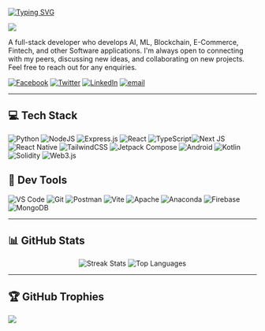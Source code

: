 <a href="https://git.io/typing-svg"><img src="https://readme-typing-svg.demolab.com?font=Fira+Code&weight=700&size=40&pause=1000&color=0e75b6&vCenter=true&width=1000&lines=Hi+there+%F0%9F%91%8B%2C+I'm+Dennis!;Welcome+to+my+Portfolio+%F0%9F%98%8A.;" alt="Typing SVG" /></a>

![](https://komarev.com/ghpvc/?username=dkmaigua&label=Profile%20views&color=0e75b6&style=flat)

A full-stack developer who develops AI, ML, Blockchain, E-Commerce, Fintech, and other Software applications. I'm always open to connecting with my peers, discussing new ideas, and collaborating on new projects. Feel free to reach out for any enquiries.

[![Facebook](https://img.shields.io/badge/Facebook-%231877F2.svg?logo=Facebook&logoColor=white)](https://facebook.com/dkmaigua) [![Twitter](https://img.shields.io/badge/X-black.svg?logo=X&logoColor=white)](https://x.com/dkmaigua) [![LinkedIn](https://img.shields.io/badge/LinkedIn-%230077B5.svg?logo=linkedin&logoColor=white)](https://linkedin.com/in/maigua) [![email](https://img.shields.io/badge/Email-D14836?logo=gmail&logoColor=white)](mailto:dennismaigua08@gmail.com)

---

## 💻 Tech Stack
![Python](https://img.shields.io/badge/python-3670A0?style=for-the-badge&logo=python&logoColor=ffdd54) ![NodeJS](https://img.shields.io/badge/node.js-6DA55F?style=for-the-badge&logo=node.js&logoColor=white) ![Express.js](https://img.shields.io/badge/express.js-%23404d59.svg?style=for-the-badge&logo=express&logoColor=%2361DAFB) ![React](https://img.shields.io/badge/react-%2320232a.svg?style=for-the-badge&logo=react&logoColor=%2361DAFB) ![TypeScript](https://img.shields.io/badge/typescript-%23007ACC.svg?style=for-the-badge&logo=typescript&logoColor=white)![Next JS](https://img.shields.io/badge/Next-black?style=for-the-badge&logo=next.js&logoColor=white)![React Native](https://img.shields.io/badge/react_native-%2320232a.svg?style=for-the-badge&logo=react&logoColor=%2361DAFB) ![TailwindCSS](https://img.shields.io/badge/tailwindcss-%2338B2AC.svg?style=for-the-badge&logo=tailwind-css&logoColor=white) ![Jetpack Compose](https://img.shields.io/badge/Jetpack%20Compose-4285F4?style=for-the-badge&logo=jetpackcompose&logoColor=white) ![Android](https://img.shields.io/badge/Android-3DDC84?style=for-the-badge&logo=android&logoColor=white) ![Kotlin](https://img.shields.io/badge/kotlin-%237F52FF.svg?style=for-the-badge&logo=kotlin&logoColor=white) ![Solidity](https://img.shields.io/badge/Solidity-%23363636.svg?style=for-the-badge&logo=solidity&logoColor=white) ![Web3.js](https://img.shields.io/badge/web3.js-F16822?style=for-the-badge&logo=web3.js&logoColor=white)


## 🔧 Dev Tools
![VS Code](https://img.shields.io/badge/VS%20Code-007ACC?style=for-the-badge&logo=visualstudiocode&logoColor=white) ![Git](https://img.shields.io/badge/git-%23F05033.svg?style=for-the-badge&logo=git&logoColor=white) ![Postman](https://img.shields.io/badge/Postman-FF6C37?style=for-the-badge&logo=postman&logoColor=white) ![Vite](https://img.shields.io/badge/vite-%23646CFF.svg?style=for-the-badge&logo=vite&logoColor=white) ![Apache](https://img.shields.io/badge/Apache-D22128?style=for-the-badge&logo=apache&logoColor=white) ![Anaconda](https://img.shields.io/badge/Anaconda-%2344A833.svg?style=for-the-badge&logo=anaconda&logoColor=white) ![Firebase](https://img.shields.io/badge/firebase-a08021?style=for-the-badge&logo=firebase&logoColor=ffcd34) ![MongoDB](https://img.shields.io/badge/MongoDB-%234ea94b.svg?style=for-the-badge&logo=mongodb&logoColor=white)

---

## 📊 GitHub Stats
<div align="center">
  <img src="https://nirzak-streak-stats.vercel.app/?user=dkmaigua&theme=radical&hide_border=true" alt="Streak Stats"/>
  <img src="https://github-readme-stats.vercel.app/api/top-langs/?username=dkmaigua&theme=radical&hide_border=true&include_all_commits=true&count_private=true&layout=compact&langs_count=8" alt="Top Languages"/>
</div>

---

## 🏆 GitHub Trophies

![](https://github-profile-trophy.vercel.app/?username=dkmaigua&theme=radical&no-frame=true&no-bg=false&margin-w=4)

<!-- Proudly created with GPRM ( https://gprm.itsvg.in ) -->
